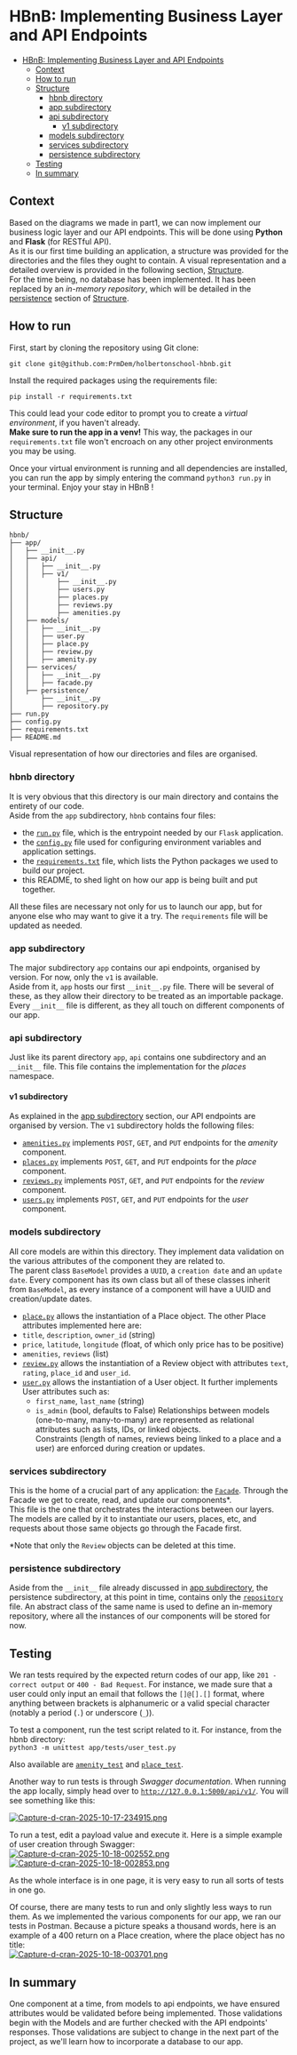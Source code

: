 # HBnB: Implementing Business Layer and API Endpoints

- [HBnB: Implementing Business Layer and API Endpoints](#hbnb-implementing-business-layer-and-api-endpoints)
  - [Context](#context)
  - [How to run](#how-to-run)
  - [Structure](#structure)
    - [hbnb directory](#hbnb-directory)
    - [app subdirectory](#app-subdirectory)
    - [api subdirectory](#api-subdirectory)
      - [v1 subdirectory](#v1-subdirectory)
    - [models subdirectory](#models-subdirectory)
    - [services subdirectory](#services-subdirectory)
    - [persistence subdirectory](#persistence-subdirectory)
  - [Testing](#testing)
  - [In summary](#in-summary)

## Context
Based on the diagrams we made in part1, we can now implement our business logic layer and our API endpoints. This will be done using __Python__ and __Flask__ (for RESTful API).<br/>
As it is our first time building an application, a structure was provided for the directories and the files they ought to contain. A visual representation and a detailed overview is provided in the following section, [Structure](#structure).<br/>
For the time being, no database has been implemented. It has been replaced by an _in-memory repository_, which will be detailed in the [persistence](#persistence) section of [Structure](#structure).<br/>

## How to run
First, start by cloning the repository using Git clone:
```
git clone git@github.com:PrmDem/holbertonschool-hbnb.git
```
Install the required packages using the requirements file:
```
pip install -r requirements.txt
```
This could lead your code editor to prompt you to create a _virtual environment_, if you haven't already.<br/>
__Make sure to run the app in a venv!__ This way, the packages in our `requirements.txt` file won't encroach on any other project environments you may be using.<br/>

Once your virtual environment is running and all dependencies are installed, you can run the app by simply entering the command `python3 run.py` in your terminal. Enjoy your stay in HBnB !<br/>

## Structure
```
hbnb/
├── app/
│   ├── __init__.py
│   ├── api/
│   │   ├── __init__.py
│   │   ├── v1/
│   │       ├── __init__.py
│   │       ├── users.py
│   │       ├── places.py
│   │       ├── reviews.py
│   │       ├── amenities.py
│   ├── models/
│   │   ├── __init__.py
│   │   ├── user.py
│   │   ├── place.py
│   │   ├── review.py
│   │   ├── amenity.py
│   ├── services/
│   │   ├── __init__.py
│   │   ├── facade.py
│   ├── persistence/
│       ├── __init__.py
│       ├── repository.py
├── run.py
├── config.py
├── requirements.txt
├── README.md
```
Visual representation of how our directories and files are organised.<br/>

### hbnb directory
It is very obvious that this directory is our main directory and contains the entirety of our code.<br/>
Aside from the `app` subdirectory, `hbnb` contains four files:<br/>
* the [`run.py`](./run.py) file, which is the entrypoint needed by our `Flask` application.
* the [`config.py`](./config.py) file used for configuring environment variables and application settings.
* the [`requirements.txt`](./requirements.txt) file, which lists the Python packages we used to build our project.
* this README, to shed light on how our app is being built and put together.
  
All these files are necessary not only for us to launch our app, but for anyone else who may want to give it a try. The `requirements` file will be updated as needed.

### app subdirectory
The major subdirectory `app` contains our api endpoints, organised by version. For now, only the `v1` is available.<br/>
Aside from it, `app` hosts our first `__init__.py` file. There will be several of these, as they allow their directory to be treated as an importable package. Every `__init__` file is different, as they all touch on different components of our app.

### api subdirectory
Just like its parent directory `app`, `api` contains one subdirectory and an `__init__` file. This file contains the implementation for the _places_ namespace.

#### v1 subdirectory
As explained in the [app subdirectory](#app-subdirectory) section, our API endpoints are organised by version. The `v1` subdirectory holds the following files:
* [`amenities.py`](./app/api/v1/amenities.py) implements `POST`, `GET`, and `PUT` endpoints for the _amenity_ component.
* [`places.py`](./app/api/v1/places.py) implements `POST`, `GET`, and `PUT` endpoints for the _place_ component.
* [`reviews.py`](./app/api/v1/reviews.py) implements `POST`, `GET`, and `PUT` endpoints for the _review_ component.
* [`users.py`](./app/api/v1/users.py) implements `POST`, `GET`, and `PUT` endpoints for the _user_ component.

### models subdirectory
All core models are within this directory. They implement data validation on the various attributes of the component they are related to.<br/>
The parent class `BaseModel` provides a `UUID`, a `creation date` and an `update date`. Every component has its own class but all of these classes inherit from `BaseModel`, as every instance of a component will have a UUID and creation/update dates.<br/>
  * [`place.py`](./app/models/place.py) allows the instantiation of a Place object. The other Place attributes implemented here are:
  * `title`, `description`, `owner_id` (string)
  * `price`, `latitude`, `longitude` (float, of which only price has to be positive)
  * `amenities`, `reviews` (list)
* [`review.py`](./app/models/review.py) allows the instantiation of a Review object with attributes `text`, `rating`, `place_id` and `user_id`.
* [`user.py`](./app/models/user.py) allows the instantiation of a User object. It further implements User attributes such as:
  * `first_name`, `last_name` (string)
  * `is_admin` (bool, defaults to False)
Relationships between models (one-to-many, many-to-many) are represented as relational attributes such as lists, IDs, or linked objects.<br/>
Constraints (length of names, reviews being linked to a place and a user) are enforced during creation or updates.

### services subdirectory
This is the home of a crucial part of any application: the [`Facade`](./app/services/facade.py). Through the Facade we get to create, read, and update our components*.<br/>
This file is the one that orchestrates the interactions between our layers. The models are called by it to instantiate our users, places, etc, and requests about those same objects go through the Facade first.


*Note that only the `Review` objects can be deleted at this time.<br/>

### persistence subdirectory
Aside from the `__init__` file already discussed in [app subdirectory](#app-subdirectory), the persistence subdirectory, at this point in time, contains only the [`repository`](./app/persistence/repository.py) file. An abstract class of the same name is used to define an in-memory repository, where all the instances of our components will be stored for now.<br/>

## Testing
We ran tests required by the expected return codes of our app, like `201 - correct output` or `400 - Bad Request`. For instance, we made sure that a user could only input an email that follows the `[]@[].[]` format, where anything between brackets is alphanumeric or a valid special character (notably a period (`.`) or underscore (`_`)).<br/>

To test a component, run the test script related to it. For instance, from the hbnb directory:<br/>
```python3 -m unittest app/tests/user_test.py```

Also available are [`amenity_test`](./app/tests/amenity_test.py) and [`place_test`](./app/tests/place_test.py).<br/>

Another way to run tests is through _Swagger documentation_. When running the app locally, simply head over to [`http://127.0.0.1:5000/api/v1/`](http://127.0.0.1:5000/api/v1/). You will see something like this:<br/>

[![Capture-d-cran-2025-10-17-234915.png](https://i.postimg.cc/yN6XCKFm/Capture-d-cran-2025-10-17-234915.png)](https://postimg.cc/TKSWnZN1)

To run a test, edit a payload value and execute it. Here is a simple example of user creation through Swagger:
[![Capture-d-cran-2025-10-18-002552.png](https://i.postimg.cc/CKrXnm7L/Capture-d-cran-2025-10-18-002552.png)](https://postimg.cc/kV8fkNLk)<br/>
[![Capture-d-cran-2025-10-18-002853.png](https://i.postimg.cc/1t6BRHYT/Capture-d-cran-2025-10-18-002853.png)](https://postimg.cc/cgxwXQWM)


As the whole interface is in one page, it is very easy to run all sorts of tests in one go.<br/>

Of course, there are many tests to run and only slightly less ways to run them. As we implemented the various components for our app, we ran our tests in Postman. Because a picture speaks a thousand words, here is an example of a 400 return on a Place creation, where the place object has no title:<br/>
[![Capture-d-cran-2025-10-18-003701.png](https://i.postimg.cc/s22DRH1V/Capture-d-cran-2025-10-18-003701.png)](https://postimg.cc/k2kdQcxZ)

## In summary
One component at a time, from models to api endpoints, we have ensured attributes would be validated before being implemented. Those validations begin with the Models and are further checked with the API endpoints' responses. Those validations are subject to change in the next part of the project, as we'll learn how to incorporate a database to our app.